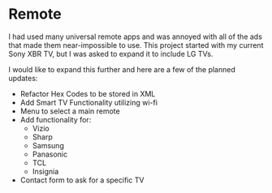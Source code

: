 # Remote

I had used many universal remote apps and was annoyed with all of the ads that made them near-impossible to use.
This project started with my current Sony XBR TV, but I was asked to expand it to include LG TVs. 

I would like to expand this further and here are a few of the planned updates:
* Refactor Hex Codes to be stored in XML
* Add Smart TV Functionality utilizing wi-fi
* Menu to select a main remote
* Add functionality for:
  * Vizio
  * Sharp
  * Samsung
  * Panasonic
  * TCL
  * Insignia
* Contact form to ask for a specific TV
